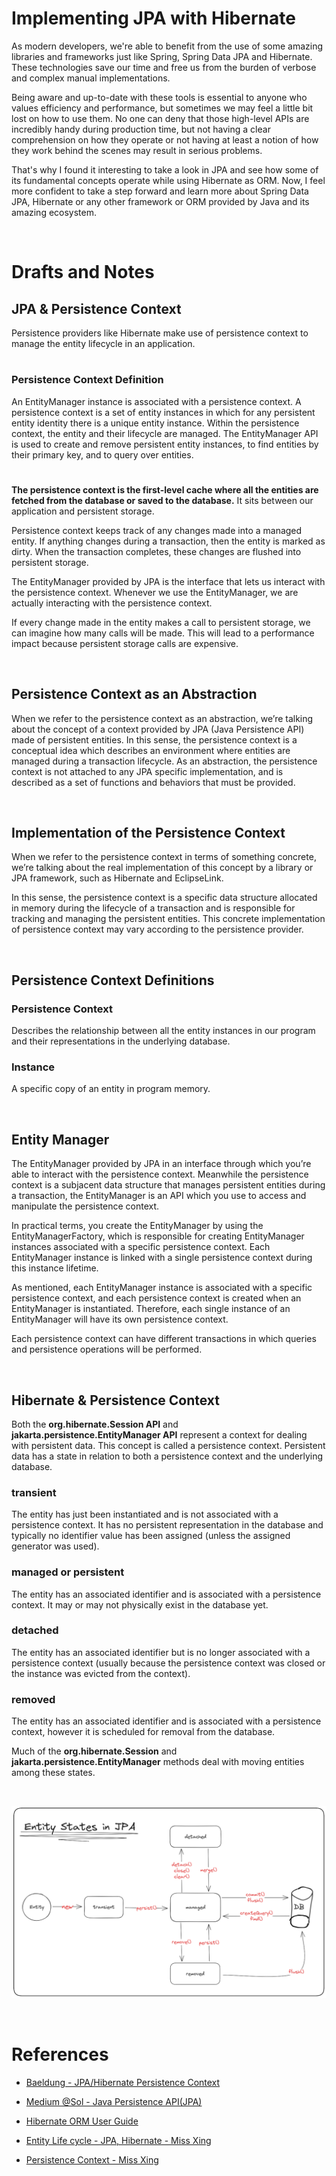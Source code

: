 # Implementing JPA with Hibernate

As modern developers, we're able to benefit from the use of some amazing libraries and frameworks just like Spring, Spring Data JPA and Hibernate. These technologies save our time and free us from the burden of verbose and complex manual implementations.

Being aware and up-to-date with these tools is essential to anyone who values efficiency and performance, but sometimes we may feel a little bit lost on how to use them. No one can deny that those high-level APIs are incredibly handy during production time, but not having a clear comprehension on how they operate or not having at least a notion of how they work behind the scenes may result in serious problems.

That's why I found it interesting to take a look in JPA and see how some of its fundamental concepts operate while using Hibernate as ORM. Now, I feel more confident to take a step forward and learn more about Spring Data JPA, Hibernate or any other framework or ORM provided by Java and its amazing ecosystem.

<br/>

# Drafts and Notes

## JPA & Persistence Context

Persistence providers like Hibernate make use of persistence context to manage the entity lifecycle in an application.

#

### Persistence Context Definition

An EntityManager instance is associated with a persistence context. A persistence context is a set of entity instances in which for any persistent entity identity there is a unique entity instance. Within the persistence context, the entity and their lifecycle are managed. The EntityManager API is used to create and remove persistent entity instances, to find entities by their primary key, and to query over entities.

#

**The persistence context is the first-level cache where all the entities are fetched from the database or saved to the database.** It sits between our application and persistent storage.

Persistence context keeps track of any changes made into a managed entity. If anything changes during a transaction, then the entity is marked as dirty. When the transaction completes, these changes are flushed into persistent storage.

The EntityManager provided by JPA is the interface that lets us interact with the persistence context. Whenever we use the EntityManager, we are actually interacting with the persistence context.

If every change made in the entity makes a call to persistent storage, we can imagine how many calls will be made. This will lead to a performance impact because persistent storage calls are expensive.

<br/>

## Persistence Context as an Abstraction

When we refer to the persistence context as an abstraction, we’re talking about the concept of a context provided by JPA (Java Persistence API) made of persistent entities. In this sense, the persistence context is a conceptual idea which describes an environment where entities are managed during a transaction lifecycle. As an abstraction, the persistence context is not attached to any JPA specific implementation, and is described as a set of functions and behaviors that must be provided.

<br/>

## Implementation of the Persistence Context

When we refer to the persistence context in terms of something concrete, we’re talking about the real implementation of this concept by a library or JPA framework, such as Hibernate and EclipseLink.

In this sense, the persistence context is a specific data structure allocated in memory during the lifecycle of a transaction and is responsible for tracking and managing the persistent entities. This concrete implementation of persistence context may vary according to the persistence provider.

<br/>

## Persistence Context Definitions

### Persistence Context

Describes the relationship between all the entity instances in our program and their representations in the underlying database.

### Instance

A specific copy of an entity in program memory.

<br/>

## Entity Manager

The EntityManager provided by JPA in an interface through which you’re able to interact with the persistence context. Meanwhile the persistence context is a subjacent data structure that manages persistent entities during a transaction, the EntityManager is an API which you use to access and manipulate the persistence context.

In practical terms, you create the EntityManager by using the EntityManagerFactory, which is responsible for creating EntityManager instances associated with a specific persistence context. Each EntityManager instance is linked with a single persistence context during this instance lifetime.

As mentioned, each EntityManager instance is associated with a specific persistence context, and each persistence context is created when an EntityManager is instantiated. Therefore, each single instance of an EntityManager will have its own persistence context.

Each persistence context can have different transactions in which queries and persistence operations will be performed.

<br/>

## Hibernate & Persistence Context

Both the **org.hibernate.Session API** and **jakarta.persistence.EntityManager API** represent a context for dealing with persistent data. This concept is called a persistence context. Persistent data has a state in relation to both a persistence context and the underlying database.

### transient

The entity has just been instantiated and is not associated with a persistence context. It has no persistent representation in the database and typically no identifier value has been assigned (unless the assigned generator was used).

### managed or persistent

The entity has an associated identifier and is associated with a persistence context. It may or may not physically exist in the database yet.

### detached

The entity has an associated identifier but is no longer associated with a persistence context (usually because the persistence context was closed or the instance was evicted from the context).

### removed

The entity has an associated identifier and is associated with a persistence context, however it is scheduled for removal from the database.

Much of the **org.hibernate.Session** and **jakarta.persistence.EntityManager** methods deal with moving entities among these states.

<br/>

![](src/main/docs/images/entity-states-in-jpa.png)

<br/>

# References 

* [Baeldung - JPA/Hibernate Persistence Context](https://www.baeldung.com/jpa-hibernate-persistence-context)

* [Medium @Sol - Java Persistence API(JPA)](https://medium.com/@nandaras0103/java-persistence-api-52c6731608dd)

* [Hibernate ORM User Guide](https://docs.jboss.org/hibernate/orm/6.4/userguide/html_single/Hibernate_User_Guide.html)

* [Entity Life cycle - JPA, Hibernate - Miss Xing](https://youtu.be/j6MHydQrXoE?si=pIB3KoJ_rm-yyWy5)

* [Persistence Context - Miss Xing](https://youtu.be/EkVsf46ze8o?si=53CEZ_QmK_aZVFbE)